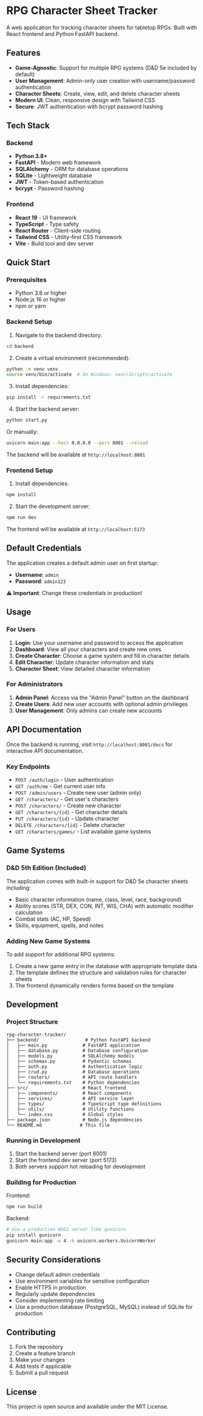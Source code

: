 # RPG Character Sheet Tracker

A web application for tracking character sheets for tabletop RPGs. Built with React frontend and Python FastAPI backend.

## Features

- **Game-Agnostic**: Support for multiple RPG systems (D&D 5e included by default)
- **User Management**: Admin-only user creation with username/password authentication
- **Character Sheets**: Create, view, edit, and delete character sheets
- **Modern UI**: Clean, responsive design with Tailwind CSS
- **Secure**: JWT authentication with bcrypt password hashing

## Tech Stack

### Backend
- **Python 3.8+**
- **FastAPI** - Modern web framework
- **SQLAlchemy** - ORM for database operations
- **SQLite** - Lightweight database
- **JWT** - Token-based authentication
- **bcrypt** - Password hashing

### Frontend
- **React 19** - UI framework
- **TypeScript** - Type safety
- **React Router** - Client-side routing
- **Tailwind CSS** - Utility-first CSS framework
- **Vite** - Build tool and dev server

## Quick Start

### Prerequisites
- Python 3.8 or higher
- Node.js 16 or higher
- npm or yarn

### Backend Setup

1. Navigate to the backend directory:
```bash
cd backend
```

2. Create a virtual environment (recommended):
```bash
python -m venv venv
source venv/bin/activate  # On Windows: venv\Scripts\activate
```

3. Install dependencies:
```bash
pip install -r requirements.txt
```

4. Start the backend server:
```bash
python start.py
```

Or manually:
```bash
uvicorn main:app --host 0.0.0.0 --port 8001 --reload
```

The backend will be available at `http://localhost:8001`

### Frontend Setup

1. Install dependencies:
```bash
npm install
```

2. Start the development server:
```bash
npm run dev
```

The frontend will be available at `http://localhost:5173`

## Default Credentials

The application creates a default admin user on first startup:
- **Username**: `admin`
- **Password**: `admin123`

⚠️ **Important**: Change these credentials in production!

## Usage

### For Users

1. **Login**: Use your username and password to access the application
2. **Dashboard**: View all your characters and create new ones
3. **Create Character**: Choose a game system and fill in character details
4. **Edit Character**: Update character information and stats
5. **Character Sheet**: View detailed character information

### For Administrators

1. **Admin Panel**: Access via the "Admin Panel" button on the dashboard
2. **Create Users**: Add new user accounts with optional admin privileges
3. **User Management**: Only admins can create new accounts

## API Documentation

Once the backend is running, visit `http://localhost:8001/docs` for interactive API documentation.

### Key Endpoints

- `POST /auth/login` - User authentication
- `GET /auth/me` - Get current user info
- `POST /admin/users` - Create new user (admin only)
- `GET /characters/` - Get user's characters
- `POST /characters/` - Create new character
- `GET /characters/{id}` - Get character details
- `PUT /characters/{id}` - Update character
- `DELETE /characters/{id}` - Delete character
- `GET /characters/games/` - List available game systems

## Game Systems

### D&D 5th Edition (Included)

The application comes with built-in support for D&D 5e character sheets including:
- Basic character information (name, class, level, race, background)
- Ability scores (STR, DEX, CON, INT, WIS, CHA) with automatic modifier calculation
- Combat stats (AC, HP, Speed)
- Skills, equipment, spells, and notes

### Adding New Game Systems

To add support for additional RPG systems:

1. Create a new game entry in the database with appropriate template data
2. The template defines the structure and validation rules for character sheets
3. The frontend dynamically renders forms based on the template

## Development

### Project Structure

```
rpg-character-tracker/
├── backend/                 # Python FastAPI backend
│   ├── main.py             # FastAPI application
│   ├── database.py         # Database configuration
│   ├── models.py           # SQLAlchemy models
│   ├── schemas.py          # Pydantic schemas
│   ├── auth.py             # Authentication logic
│   ├── crud.py             # Database operations
│   ├── routers/            # API route handlers
│   └── requirements.txt    # Python dependencies
├── src/                    # React frontend
│   ├── components/         # React components
│   ├── services/           # API service layer
│   ├── types/              # TypeScript type definitions
│   ├── utils/              # Utility functions
│   └── index.css           # Global styles
├── package.json            # Node.js dependencies
└── README.md              # This file
```

### Running in Development

1. Start the backend server (port 8001)
2. Start the frontend dev server (port 5173)
3. Both servers support hot reloading for development

### Building for Production

Frontend:
```bash
npm run build
```

Backend:
```bash
# Use a production WSGI server like gunicorn
pip install gunicorn
gunicorn main:app -w 4 -k uvicorn.workers.UvicornWorker
```

## Security Considerations

- Change default admin credentials
- Use environment variables for sensitive configuration
- Enable HTTPS in production
- Regularly update dependencies
- Consider implementing rate limiting
- Use a production database (PostgreSQL, MySQL) instead of SQLite for production

## Contributing

1. Fork the repository
2. Create a feature branch
3. Make your changes
4. Add tests if applicable
5. Submit a pull request

## License

This project is open source and available under the MIT License.

